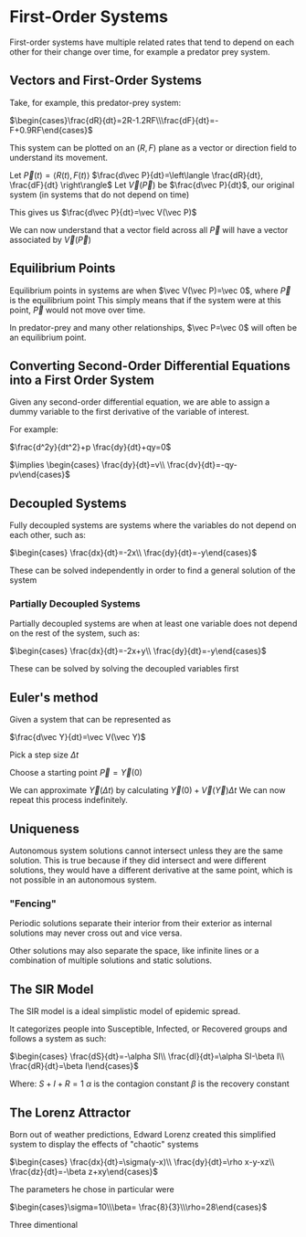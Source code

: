 # First-Order Systems

First-order systems have multiple related rates that tend to depend on each other for their change over time, for example a predator prey system.

## Vectors and First-Order Systems

Take, for example, this predator-prey system:


$\begin{cases}\frac{dR}{dt}=2R-1.2RF\\\frac{dF}{dt}=-F+0.9RF\end{cases}$

This system can be plotted on an $(R,F)$ plane as a vector or direction field to understand its movement.

Let $\vec P(t)=\langle R(t),F(t)\rangle$
$\frac{d\vec P}{dt}=\left\langle  \frac{dR}{dt}, \frac{dF}{dt} \right\rangle$
Let $\vec V(\vec P)$ be $\frac{d\vec P}{dt}$, our original system (in systems that do not depend on time)

This gives us $\frac{d\vec P}{dt}=\vec V(\vec P)$

We can now understand that a vector field across all $\vec P$ will have a vector associated by $\vec V(\vec P)$

## Equilibrium Points

Equilibrium points in systems are when $\vec V(\vec P)=\vec 0$, where $\vec P$ is the equilibrium point
This simply means that if the system were at this point, $\vec P$ would not move over time.

In predator-prey and many other relationships, $\vec P=\vec 0$ will often be an equilibrium point.

## Converting Second-Order Differential Equations into a First Order System

Given any second-order differential equation, we are able to assign a dummy variable to the first derivative of the variable of interest.

For example:

$\frac{d^2y}{dt^2}+p \frac{dy}{dt}+qy=0$

$\implies \begin{cases} \frac{dy}{dt}=v\\ \frac{dv}{dt}=-qy-pv\end{cases}$

## Decoupled Systems

Fully decoupled systems are systems where the variables do not depend on each other, such as:

$\begin{cases} \frac{dx}{dt}=-2x\\ \frac{dy}{dt}=-y\end{cases}$

These can be solved independently in order to find a general solution of the system

### Partially Decoupled Systems

Partially decoupled systems are when at least one variable does not depend on the rest of the system, such as:

$\begin{cases} \frac{dx}{dt}=-2x+y\\ \frac{dy}{dt}=-y\end{cases}$

These can be solved by solving the decoupled variables first

## Euler's method

Given a system that can be represented as

$\frac{d\vec Y}{dt}=\vec V(\vec Y)$

Pick a step size $\Delta t$

Choose a starting point $\vec P=\vec Y(0)$

We can approximate $\vec Y(\Delta t)$ by calculating $\vec Y(0)+\vec V(\vec Y)\Delta t$
We can now repeat this process indefinitely.

## Uniqueness

Autonomous system solutions cannot intersect unless they are the same solution. 
This is true because if they did intersect and were different solutions, they would have a different derivative at the same point, which is not possible in an autonomous system.

### "Fencing"

Periodic solutions separate their interior from their exterior as internal solutions may never cross out and vice versa.

Other solutions may also separate the space, like infinite lines or a combination of multiple solutions and static solutions.

## The SIR Model

The SIR model is a ideal simplistic model of epidemic spread.

It categorizes people into Susceptible, Infected, or Recovered groups and follows a system as such:

$\begin{cases} \frac{dS}{dt}=-\alpha SI\\ \frac{dI}{dt}=\alpha SI-\beta I\\ \frac{dR}{dt}=\beta I\end{cases}$

Where:
$S+I+R=1$
$\alpha$ is the contagion constant
$\beta$ is the recovery constant

## The Lorenz Attractor

Born out of weather predictions, Edward Lorenz created this simplified system to display the effects of "chaotic" systems

$\begin{cases} \frac{dx}{dt}=\sigma(y-x)\\ \frac{dy}{dt}=\rho x-y-xz\\ \frac{dz}{dt}=-\beta z+xy\end{cases}$

The parameters he chose in particular were

$\begin{cases}\sigma=10\\\beta= \frac{8}{3}\\\rho=28\end{cases}$

Three dimentional 
